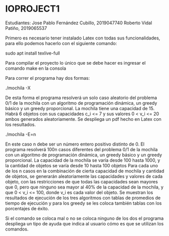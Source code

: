 # IOPROJECT1
Estudiantes:
Jose Pablo Fernández Cubillo, 2019047740
Roberto Vidal Patiño, 2019065537

Primero es necesario tener instalado Latex con
todas sus funcionalidades, para ello podemos
hacerlo con el siguiente comando:

sudo apt install texlive-full

Para compilar el proyecto lo único que se debe hacer
es ingresar el comando make en la consola

Para correr el programa hay dos formas:

./mochila -X

De esta forma el programa resolverá un solo caso
aleatorio del problema 0/1 de la mochila con un
algoritmo de programación dinámica, un greedy
básico y un greedy proporcional. La mochila tiene
una capacidad de 15. Habrá 6 objetos con sus
capacidades c_i <= 7 y sus valores 0 < v_i <= 20
ambos generados aleatoriamente. Se despliega un
pdf hecho en Latex con los resultados.

./mochila -E=n

En este caso n debe ser un número entero positivo
distinto de 0. El programa resolverá 100n casos
diferentes del problema 0/1 de la mochila con un
algoritmo de programación dinámica, un greedy básico
y un greedy proporcional. La capacidad de la mochila
se varı́a desde 100 hasta 1000, y la cantidad de
objetos se varı́a desde 10 hasta 100 objetos Para cada
uno de los n casos en la combinación de cierta
capacidad de mochila y cantidad de objetos, se
generarán aleatoriamente las capacidades y valores
de cada objeto, con las restricciones de que todas las
capacidades sean mayores que 0, pero que ninguno sea 
mayor al 40% de la capacidad de la mochila, y que
0 < v_i <= 100, donde v_i es cada valor del objeto. 
Se muestran los resultados de ejecución de los tres
algoritmos con tablas de promedios de tiempo de 
ejecución y para los greedy se les coloca también
tablas con los porcentajes de éxito.

Si el comando se coloca mal o no se coloca ninguno
de los dos el programa despliega un tipo de ayuda
que indica al usuario cómo es que se utilizan los
comandos.
